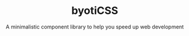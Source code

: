 <h1 align="center">byotiCSS</h1>
<p align="center">
    A minimalistic component library to help you speed up web development
</p>